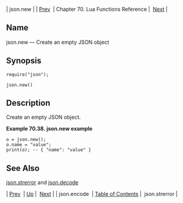 | json.new |
| [Prev](lua.ref.json.encode)  | Chapter 70. Lua Functions Reference |  [Next](lua.ref.json.strerror) |

<a name="lua.ref.json.new"></a>
## Name

json.new — Create an empty JSON object

<a name="idp16553392"></a>
## Synopsis

`require("json");`

`json.new()`

<a name="idp16556352"></a>
## Description

Create an empty JSON object.

<a name="lua.ref.new.example"></a>

**Example 70.38. json.new example**

```
o = json.new();
o.name = "value";
print(o); -- { "name": "value" }
```

<a name="idp16560720"></a>
## See Also

[json.strerror](lua.ref.json.strerror "json.strerror") and [json.decode](lua.ref.json.decode "json.decode")

| [Prev](lua.ref.json.encode)  | [Up](lua.function.details) |  [Next](lua.ref.json.strerror) |
| json.encode  | [Table of Contents](index) |  json.strerror |

